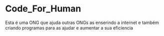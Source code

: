 # Code_For_Human
 Esta é uma ONG que ajuda outras ONGs as enserindo a internet e também criando programas para as ajudar e aumentar a sua eficiencia
